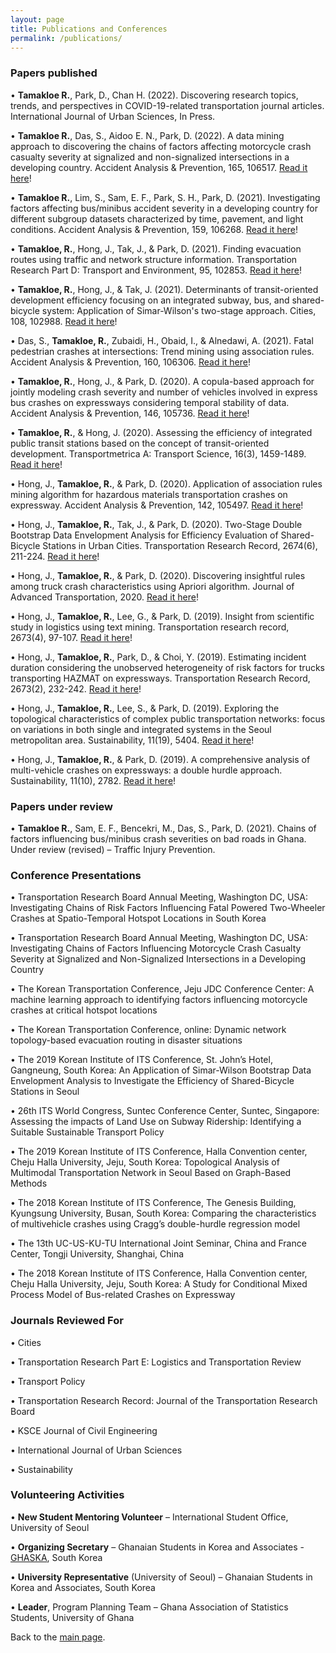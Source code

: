 ```yaml
---
layout: page
title: Publications and Conferences
permalink: /publications/
---
```


### Papers published

• **Tamakloe R.**, Park, D., Chan H. (2022). Discovering research topics, trends, and perspectives in COVID-19-related transportation journal articles. International Journal of Urban Sciences, In Press.

• **Tamakloe R.**, Das, S., Aidoo E. N., Park, D. (2022). A data mining approach to discovering the chains of factors affecting motorcycle crash casualty severity at signalized and non-signalized intersections in a developing country. Accident Analysis & Prevention, 165, 106517. [Read it here](https://www.sciencedirect.com/science/article/pii/S0001457521005480)! 

• **Tamakloe R.**, Lim, S., Sam, E. F., Park, S. H., Park, D. (2021). Investigating factors affecting bus/minibus accident severity in a developing country for different subgroup datasets characterized by time, pavement, and light conditions. Accident Analysis & Prevention, 159, 106268. [Read it here](https://www.sciencedirect.com/science/article/pii/S0001457521002992)! 

• **Tamakloe, R.**, Hong, J., Tak, J., & Park, D. (2021). Finding evacuation routes using traffic and network structure information. Transportation Research Part D: Transport and Environment, 95, 102853. [Read it here](https://www.sciencedirect.com/science/article/pii/S1361920921001565)! 

• **Tamakloe, R.**, Hong, J., & Tak, J. (2021). Determinants of transit-oriented development efficiency focusing on an integrated subway, bus, and shared-bicycle system: Application of Simar-Wilson's two-stage approach. Cities, 108, 102988. [Read it here](https://www.sciencedirect.com/science/article/pii/S0264275120313366)! 

• Das, S., **Tamakloe, R.**, Zubaidi, H., Obaid, I., & Alnedawi, A. (2021). Fatal pedestrian crashes at intersections: Trend mining using association rules. Accident Analysis & Prevention, 160, 106306. [Read it here](https://www.sciencedirect.com/science/article/pii/S0001457521003377)! 

• **Tamakloe, R.**, Hong, J., & Park, D. (2020). A copula-based approach for jointly modeling crash severity and number of vehicles involved in express bus crashes on expressways considering temporal stability of data. Accident Analysis & Prevention, 146, 105736. [Read it here](https://www.sciencedirect.com/science/article/pii/S0001457520309994)! 

• **Tamakloe, R.**, & Hong, J. (2020). Assessing the efficiency of integrated public transit stations based on the concept of transit-oriented development. Transportmetrica A: Transport Science, 16(3), 1459-1489. [Read it here](https://www.sciencedirect.com/org/science/article/pii/S2324993522005103)! 

• Hong, J., **Tamakloe, R.**, & Park, D. (2020). Application of association rules mining algorithm for hazardous materials transportation crashes on expressway. Accident Analysis & Prevention, 142, 105497. [Read it here](https://www.sciencedirect.com/science/article/pii/S0001457519314587)! 

• Hong, J., **Tamakloe, R.**, Tak, J., & Park, D. (2020). Two-Stage Double Bootstrap Data Envelopment Analysis for Efficiency Evaluation of Shared-Bicycle Stations in Urban Cities. Transportation Research Record, 2674(6), 211-224. [Read it here](https://journals.sagepub.com/doi/full/10.1177/0361198120918568)! 

• Hong, J., **Tamakloe, R.**, & Park, D. (2020). Discovering insightful rules among truck crash characteristics using Apriori algorithm. Journal of Advanced Transportation, 2020. [Read it here](https://www.hindawi.com/journals/jat/2020/4323816/)! 

• Hong, J., **Tamakloe, R.**, Lee, G., & Park, D. (2019). Insight from scientific study in logistics using text mining. Transportation research record, 2673(4), 97-107. [Read it here](https://journals.sagepub.com/doi/full/10.1177/0361198119834905)! 

• Hong, J., **Tamakloe, R.**, Park, D., & Choi, Y. (2019). Estimating incident duration considering the unobserved heterogeneity of risk factors for trucks transporting HAZMAT on expressways. Transportation Research Record, 2673(2), 232-242. [Read it here](https://journals.sagepub.com/doi/full/10.1177/0361198119827925)! 

• Hong, J., **Tamakloe, R.**, Lee, S., & Park, D. (2019). Exploring the topological characteristics of complex public transportation networks: focus on variations in both single and integrated systems in the Seoul metropolitan area. Sustainability, 11(19), 5404. [Read it here](https://www.mdpi.com/2071-1050/11/19/5404)! 

• Hong, J., **Tamakloe, R.**, & Park, D. (2019). A comprehensive analysis of multi-vehicle crashes on expressways: a double hurdle approach. Sustainability, 11(10), 2782. [Read it here](https://www.mdpi.com/2071-1050/11/10/2782)! 


### Papers under review

• **Tamakloe R.**, Sam, E. F., Bencekri, M., Das, S., Park, D. (2021). Chains of factors influencing bus/minibus crash severities on bad roads in Ghana. Under review (revised) – Traffic Injury Prevention. 



### Conference Presentations

• Transportation Research Board Annual Meeting, Washington DC, USA: Investigating Chains of Risk Factors Influencing Fatal Powered Two-Wheeler Crashes at Spatio-Temporal Hotspot Locations in South Korea 

• Transportation Research Board Annual Meeting, Washington DC, USA: Investigating Chains of Factors Influencing Motorcycle Crash Casualty Severity at Signalized and Non-Signalized Intersections in a Developing Country 

• The Korean Transportation Conference, Jeju JDC Conference Center: A machine learning approach to identifying factors influencing motorcycle crashes at critical hotspot locations 

• The Korean Transportation Conference, online: Dynamic network topology-based evacuation routing in disaster situations 

• The 2019 Korean Institute of ITS Conference, St. John’s Hotel, Gangneung, South Korea: An Application of Simar-Wilson Bootstrap Data Envelopment Analysis to Investigate the Efficiency of Shared-Bicycle Stations in Seoul 

• 26th ITS World Congress, Suntec Conference Center, Suntec, Singapore: Assessing the impacts of Land Use on Subway Ridership: Identifying a Suitable Sustainable Transport Policy 

• The 2019 Korean Institute of ITS Conference, Halla Convention center, Cheju Halla University, Jeju, South Korea: Topological Analysis of Multimodal Transportation Network in Seoul Based on Graph-Based Methods 

• The 2018 Korean Institute of ITS Conference, The Genesis Building, Kyungsung University, Busan, South Korea: Comparing the characteristics of multivehicle crashes using Cragg’s double-hurdle regression model 

• The 13th UC-US-KU-TU International Joint Seminar, China and France Center, Tongji University, Shanghai, China 

• The 2018 Korean Institute of ITS Conference, Halla Convention center, Cheju Halla University, Jeju, South Korea: A Study for Conditional Mixed Process Model of Bus-related Crashes on Expressway


### Journals Reviewed For

• Cities 

• Transportation Research Part E: Logistics and Transportation Review

• Transport Policy

• Transportation Research Record: Journal of the Transportation Research Board

• KSCE Journal of Civil Engineering

• International Journal of Urban Sciences

• Sustainability


### Volunteering Activities

•	**New Student Mentoring Volunteer** – International Student Office, University of Seoul

•	**Organizing Secretary** – Ghanaian Students in Korea and Associates - [GHASKA](https://www.instagram.com/ghaska_official/?hl=en), South Korea

•	**University Representative** (University of Seoul) – Ghanaian Students in Korea and Associates, South Korea

•	**Leader**, Program Planning Team – Ghana Association of Statistics Students, University of Ghana


Back to the [main page](https://drtamakloe.github.io/).

